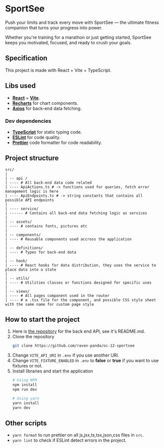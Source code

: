 # SportSee

Push your limits and track every move with SportSee — the ultimate fitness companion that turns your progress into power.

Whether you're training for a marathon or just getting started, SportSee keeps you motivated, focused, and ready to crush your goals.

## Specification

This project is made with React + Vite + TypeScript.

## Libs used

- [**React**](https://react.dev/) + [**Vite**](https://vite.dev/).
- [**Recharts**](https://recharts.org) for chart components.
- [**Axios**](https://axios-http.com) for back-end data fetching.

### Dev dependencies

- [**TypeScript**](https://www.typescriptlang.org/) for static typing code.
- [**ESLint**](https://eslint.org/) for code quality.
- [**Prettier**](https://prettier.io/) code formatter for code readability.

## Project structure

```
src/
|
| -- api /
| ---- # All back-end data code related
| ---- ApiActions.ts # -> functions used for queries, fetch error management logic is here
| ---- ApiEndpoints.ts # -> string constants that contains all possible API endpoints
|
| ---- service/
| ------ # Contains all back-end data fetching logic as services
|
| -- assets/
| ---- # contains fonts, pictures etc
|
| -- components/
| ---- # Reusable components used accross the application
|
| -- definitions/
| ---- # Types for back-end data
|
| -- hook/
| ---- # React hooks for data distribution, they uses the service to place data into a state
|
| -- utils/
| ---- # Utilities classes or functions designed for specific uses
|
| -- views/
| ---- # All pages component used in the router
| ---- # a .tsx file for the component, and possible CSS style sheet with the same name for custom page style
```

## How to start the project

1. Here is [the repository](https://github.com/OpenClassrooms-Student-Center/SportSee) for the back end API, see it's README.md.
2. Clone the repository
   ```sh
   git clone https://github.com/raven-panda/oc-12-sportsee
   ```
3. Change `VITE_API_URI` in `.env` if you use another URI.
4. Change `VITE_FIXTURE_ENABLED` in `.env` to **false** or **true** if you want to use fixtures or not.
5. Install libraries and start the application
   ```sh
   # Using NPM
   npm install
   npm run dev
   
   # Using yarn
   yarn install
   yarn dev
   ```

## Other scripts

- `yarn format` to run prettier on all js,jsx,ts,tsx,json,css files in `src`.
- `yarn lint` to check if ESLint detect errors in the project.
